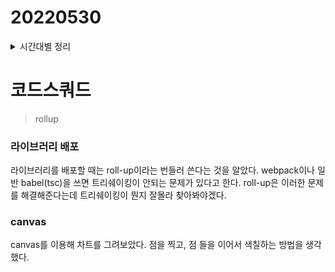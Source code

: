 # 20220530

<details>
<summary>시간대별 정리</summary>

### 아침

일일회고 및 주간회고 작성

### 오전

pr반영

### 오후

크롱 수업

### 저녁

canvas

rollup

useLayoutEffect

typescript + useRef

</details>

# 코드스쿼드

> rollup

### 라이브러리 배포

라이브러리를 배포할 때는 roll-up이라는 번들러 쓴다는 것을 알았다. webpack이나 일반 babel(tsc)을 쓰면 트리쉐이킹이 안되는 문제가 있다고 한다. roll-up은 이러한 문제를 해결해준다는데 트리쉐이킹이 뭔지 잘몰라 찾아봐야겠다.

### canvas

canvas를 이용해 차트를 그려보았다. 점을 찍고, 점 들을 이어서 색칠하는 방법을 생각했다.
